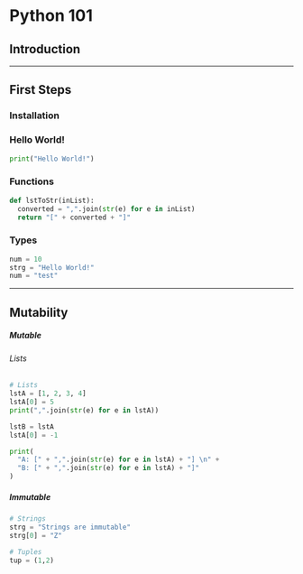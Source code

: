 # Python 101

##  Introduction


<hr>

##  First Steps

### Installation

### Hello World!

```python
print("Hello World!")
```

### Functions

```python
def lstToStr(inList):
  converted = ",".join(str(e) for e in inList)
  return "[" + converted + "]"
```

### Types

```python
num = 10
strg = "Hello World!"
num = "test"
```
<hr>

##  Mutability



##### Mutable


######  Lists

```python
# Lists
lstA = [1, 2, 3, 4]
lstA[0] = 5
print(",".join(str(e) for e in lstA))
```

```python
lstB = lstA
lstA[0] = -1

print(
  "A: [" + ",".join(str(e) for e in lstA) + "] \n" +
  "B: [" + ",".join(str(e) for e in lstA) + "]"
)
```

##### Immutable

```python
# Strings
strg = "Strings are immutable"
strg[0] = "Z"

# Tuples
tup = (1,2)
```
